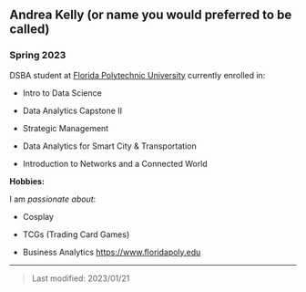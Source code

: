 ## Andrea Kelly (or name you would preferred to be called)

### Spring 2023

DSBA student at [Florida Polytechnic University](https://www.floridapoly.edu) currently enrolled in: 

- Intro to Data Science

- Data Analytics Capstone II

- Strategic Management

- Data Analytics for Smart City & Transportation

- Introduction to Networks and a Connected World

**Hobbies:**

I am _passionate about_: 

- Cosplay

- TCGs (Trading Card Games)

- Business Analytics <https://www.floridapoly.edu>

***

> Last modified: 2023/01/21
